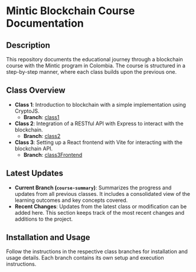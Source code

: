 # Mintic Blockchain Course Documentation

## Description

This repository documents the educational journey through a blockchain course with the Mintic program in Colombia. The course is structured in a step-by-step manner, where each class builds upon the previous one.

## Class Overview

- **Class 1**: Introduction to blockchain with a simple implementation using CryptoJS.
  - **Branch**: [class1](https://github.com/AndresChanchi/blockchain-mintic/tree/class1)
- **Class 2**: Integration of a RESTful API with Express to interact with the blockchain.
  - **Branch**: [class2](https://github.com/AndresChanchi/blockchain-mintic/tree/class2)
- **Class 3**: Setting up a React frontend with Vite for interacting with the blockchain API.
  - **Branch**: [class3Frontend](https://github.com/AndresChanchi/blockchain-mintic/tree/class3Frontend)

## Latest Updates

- **Current Branch (`course-summary`)**: Summarizes the progress and updates from all previous classes. It includes a consolidated view of the learning outcomes and key concepts covered.
- **Recent Changes**: Updates from the latest class or modification can be added here. This section keeps track of the most recent changes and additions to the project.

## Installation and Usage

Follow the instructions in the respective class branches for installation and usage details. Each branch contains its own setup and execution instructions.